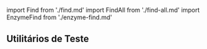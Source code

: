 import Find from './find.md'
import FindAll from './find-all.md'
import EnzymeFind from './enzyme-find.md'

## Utilitários de Teste

<Find />

<FindAll />

<EnzymeFind />
